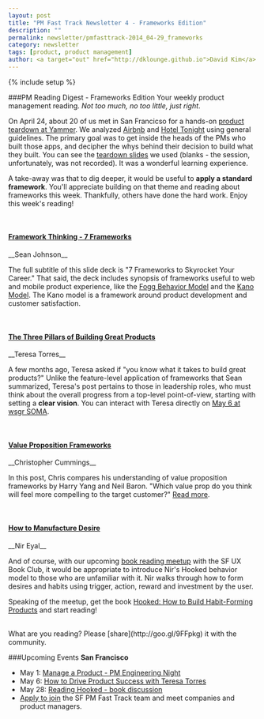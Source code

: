 ```yaml
---
layout: post
title: "PM Fast Track Newsletter 4 - Frameworks Edition"
description: ""
permalink: newsletter/pmfasttrack-2014_04-29_frameworks
category: newsletter
tags: [product, product management]
author: <a target="out" href="http://dklounge.github.io">David Kim</a>
---
```

{% include setup %}

###PM Reading Digest - Frameworks Edition
Your weekly product management reading. _Not too much, no too little, just right_.

On April 24, about 20 of us met in San Francicso for a hands-on <a target="out" href="http://goo.gl/KvYIvQ">product teardown at Yammer</a>. We analyzed [Airbnb](http://airbnb.com) and [Hotel Tonight](http://www.hoteltonight.com/) using general guidelines. The primary goal was to get inside the heads of the PMs who built those apps, and decipher the whys behind their decision to build what they built. You can see the <a target="out" href="http://www.slideshare.net/PMFastTrack/product-teardown-air-bnb-hoteltonight">teardown slides</a> we used (blanks - the session, unfortunately, was not recorded). It was a wonderful learning experience.

A take-away was that to dig deeper, it would be useful to __apply a standard framework__. You\'ll appreciate building on that theme and reading about frameworks this week. Thankfully, others have done the hard work. Enjoy this week\'s reading!

<br />

<h4><a target="out" href="http://www.slideshare.net/seanjohnson/framework-thinking-7-frameworks-to-skyrocket-your-career">Framework Thinking - 7 Frameworks</a></h4>
__Sean Johnson__

The full subtitle of this slide deck is "7 Frameworks to Skyrocket Your Career." That said, the deck includes synopsis of frameworks useful to web and mobile product experience, like the <a target="out" href="http://www.behaviormodel.org/">Fogg Behavior Model</a> and the <a target="out" href="http://en.wikipedia.org/wiki/Kano_model">Kano Model</a>. The Kano model is a framework around product development and customer satisfaction.

<br />
<h4><a target="out" href="http://www.producttalk.org/2014/01/the-three-pillars-of-building-great-products/">The Three Pillars of Building Great Products</a></h4>
__Teresa Torres__

A few months ago, Teresa asked if "you know what it takes to build great products?" Unlike the feature-level application of frameworks that Sean summarized, Teresa\'s post pertains to those in leadership roles, who must think about the overall progress from a top-level point-of-view, starting with setting a __clear vision__. You can interact with Teresa directly on <a target="out" href="http://goo.gl/r7QTvw">May 6 at wsgr SOMA</a>.

<br />
<h4><a target="out" href="http://christophercummings.com/2011/11/11/i-believe-them-because-a-difference-in-value-proposition-frameworks/">Value Proposition Frameworks</a></h4>
__Christopher Cummings__

In this post, Chris compares his understanding of value proposition frameworks by Harry Yang and Neil Baron. "Which value prop do you think will feel more compelling to the target customer?" <a target="out" href="http://christophercummings.com/2011/11/11/i-believe-them-because-a-difference-in-value-proposition-frameworks/">Read more</a>.

<br />
<h4><a target="out" href="http://www.nirandfar.com/2012/03/how-to-manufacture-desire.html">How to Manufacture Desire</a></h4>
__Nir Eyal__

And of course, with our upcoming [book reading meetup](http://www.meetup.com/ProductManagementFastTrack/events/179232312) with the SF UX Book Club, it would be appropriate to introduce Nir\'s Hooked behavior model to those who are unfamiliar with it. Nir walks through how to form desires and habits using trigger, action, reward and investment by the user.

Speaking of the meetup, get the book <a target="out" href="http://www.amazon.com/gp/product/B00HJ4A43S/ref=as_li_ss_tl?ie=UTF8&camp=1789&creative=390957&creativeASIN=B00HJ4A43S&linkCode=as2&tag=pmft-20">Hooked: How to Build Habit-Forming Products</a> and start reading!

<br />
What are you reading? Please [share](http://goo.gl/9FFpkg) it with the community.

###Upcoming Events
__San Francisco__

* May 1: [Manage a Product - PM Engineering Night](http://goo.gl/yPBJrZ)
* May 6: [How to Drive Product Success with Teresa Torres](http://goo.gl/r7QTvw)
* May 28: [Reading Hooked - book discussion](http://goo.gl/aRnB8i)
* [Apply to join](http://goo.gl/PDWGRI) the SF PM Fast Track team and meet companies and product managers.
